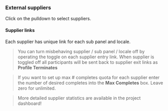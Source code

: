 ### External suppliers

Click on the pulldown to select suppliers.

#### Supplier links

Each supplier has unique link for each sub panel and locale.

> You can turn misbehaving supplier / sub panel / locale off by operating the toggle on each supplier entry link. When supplier is toggled off all participants will be sent back to supplier exit links as **Profile Terminates**

> If you want to set up max # completes quota for each supplier enter the number of desired completes into the **Max Completes** box. Leave zero for unlimited.

> More detailed supplier statistics are available in the project dashboard!
